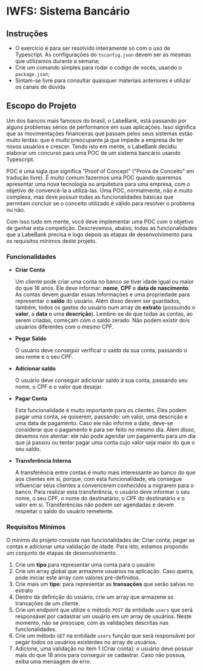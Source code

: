 # IWFS: Sistema Bancário

## Instruções

- O exercício é para ser resolvido inteiramente só com o uso de Typescript. As configurações do `tsconfig.json` devem ser as mesmas que utilizamos durante a semana;
- Crie um comando simples para rodar o código de vocês, usando o `package.json`;
- Sintam-se livre para consultar quaisquer materiais anteriores e utilizar os canais de dúvida

## Escopo do Projeto

Um dos bancos mais famosos do brasil, o LabeBank, está passando por alguns problemas sérios de performance em suas aplicações. Isso significa que as movimentações financeiras que passam pelos seus sistemas estão muito lerdas: que é muito preocupante já que impede a empresa de ter novos usuários e crescer. Tendo isto em mente, o LabeBank decidiu elaborar um concurso para uma POC de um sistema bancário usando Typescript.

POC é uma sigla que significa "Proof of Concept" ("Prova de Conceito" em tradução livre). É muito comum fazermos uma POC quando queremos apresentar uma nova tecnologia ou arquitetura para uma empresa, com o objetivo de convencê-la a utilizá-las. Uma POC, normalmente, não é muito complexa, mas deve possuir todas as funcionalidades básicas que permitam concluir se o conceito utilizado é válido para resolver o problema ou não. 

Com isso tudo em mente, você deve implementar uma POC com o objetivo de ganhar esta competição. Descrevemos, abaixo, todas as funcionalidades que a LabeBank precisa e logo depois as etapas de desenvolvimento para os requisitos mínimos deste projeto. 

### Funcionalidades

- **Criar Conta**
    
    Um cliente pode criar uma conta no banco se tiver idade igual ou maior do que 18 anos. Ele deve informar: **nome**, **CPF** e **data de nascimento**. As contas devem guardar essas informações e uma propriedade para representar o **saldo** do usuário. Além disso devem ser guardados, também, todos os gastos do usuário num array de **extrato** (possuindo o **valor**, a **data** e uma **descrição**). Lembre-se de que todas as contas, ao serem criadas, começam com o saldo zerado. Não podem existir dois usuários diferentes com o mesmo CPF.
    
- **Pegar Saldo**
    
    O usuário deve conseguir verificar o saldo da sua conta, passando o seu nome e o seu CPF. 
    

- **Adicionar saldo**
    
    O usuário deve conseguir adicionar saldo à sua conta, passando seu nome, o CPF e o valor que desejar.
    
- **Pagar Conta**
    
    Esta funcionalidade é muito importante para os clientes. Eles podem pagar uma conta, se quiserem, passando: um valor, uma descrição e uma data de pagamento. Caso ele não informe a date, deve-se considerar que o pagamento é para ser feito no mesmo dia. Além disso, devemos nos atentar: ele não pode agendar um pagamento para um dia que já passou ou tentar pagar uma conta cujo valor seja maior do que o seu saldo.
    
- **Transferência Interna**
    
    A transferência entre contas é muito mais interessante ao banco do que aos clientes em si, porque, com esta funcionalidade, ela consegue influenciar seus clientes a convencerem conhecidos a migrarem para o banco. Para realizar esta transferência, o usuário deve informar o seu nome, o seu CPF, o nome do destinatário, o CPF do destinatário e o valor em si. Transferências não podem ser agendadas e devem respeitar o saldo do usuário remetente.
    

### Requisitos Mínimos

O mínimo do projeto consiste nas funcionalidades de: Criar conta, pegar as contas e adicionar uma validação de idade. Para isto, estamos propondo um conjunto de etapas de desenvolvimento.

1. Crie um **tipo** para representar uma conta para o usuário
2. Crie um array global que armazene usuários na aplicação. Caso queira, pode iniciar este array com valores pré-definidos.
3. Crie mais um **tipo**: para representar as **transações** que serão salvas no extrato
4. Dentro da definição do usuário, crie um array que armazene as transações de um cliente.
5. Crie um endpoint  que utilize o método `POST` da entidade `users` que será responsável por cadastrar um usuário em um array de usuários. Neste momento, não se preocupe, com as validações descritas nas funcionalidades.
6. Crie um método `GET` na entidade `users` função que será responsável por pegar todos os usuários existentes no array de usuários.
7. Adicione, uma validação no item 1 (Criar conta): o usuário deve possuir mais do que 18 anos para conseguir se cadastrar. Caso não possua, exiba uma mensagem de erro.